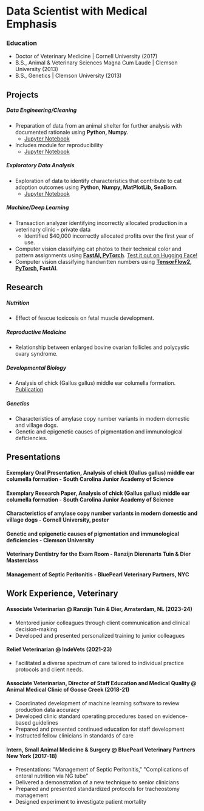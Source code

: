 # Data Scientist with Medical Emphasis

### Education
- Doctor of Veterinary Medicine | Cornell University (2017)
- B.S., Animal & Veterinary Sciences Magna Cum Laude | Clemson University (2013)
- B.S., Genetics | Clemson University (2013)

## Projects
##### Data Engineering/Cleaning
  - Preparation of data from an animal shelter for further analysis with documented rationale using **Python, Numpy**.
    + [Jupyter Notebook](https://github.com/KathrynMercer/Austin-Animal-Center-Data/blob/main/Data%20Cleaning.ipynb)
  - Includes module for reproducibility
    + [Jupyter Notebook](https://github.com/KathrynMercer/Austin-Animal-Center-Data/blob/main/Data%20Cleaning%20Module.ipynb)

##### Exploratory Data Analysis
  - Exploration of data to identify characteristics that contribute to cat adoption outcomes using **Python, Numpy, MatPlotLib, SeaBorn**.
    + [Jupyter Notebook](https://github.com/KathrynMercer/Austin-Animal-Center-Data/blob/main/Shelter%20Cat%20Outcome%20Influencers.ipynb)
 
##### Machine/Deep Learning
  - Transaction analyzer identifying incorrectly allocated production in a veterinary clinic - private data
    + Identified $40,000 incorrectly allocated profits over the first year of use.
  - Computer vision classifying cat photos to their technical color and pattern assignments using **[FastAI, PyTorch](https://github.com/KathrynMercer/Cat-Coat-Classifier)**. [Test it out on Hugging Face!](https://huggingface.co/spaces/KathrynMercer/CatPatternClassifier)
  - Computer vision classifying handwritten numbers using **[TensorFlow2](https://github.com/KathrynMercer/MNIST/blob/main/MNIST-TensorFlow2.ipynb), [PyTorch](https://github.com/KathrynMercer/MNIST/blob/main/MNIST-PyTorch.ipynb), FastAI**.
    
## Research
##### Nutrition 
  + Effect of fescue toxicosis on fetal muscle development.

##### Reproductive Medicine 
  + Relationship between enlarged bovine ovarian follicles and polycystic ovary syndrome.

##### Developmental Biology  
  + Analysis of chick (Gallus gallus) middle ear columella formation. [Publication](https://bmcdevbiol.biomedcentral.com/articles/10.1186/1471-213X-10-16)

##### Genetics
  + Characteristics of amylase copy number variants in modern domestic and village dogs.
  + Genetic and epigenetic causes of pigmentation and immunological deficiencies.

## Presentations
#### Exemplary Oral Presentation, Analysis of chick (Gallus gallus) middle ear columella formation - South Carolina Junior Academy of Science
#### Exemplary Research Paper, Analysis of chick (Gallus gallus) middle ear columella formation - South Carolina Junior Academy of Science
#### Characteristics of amylase copy number variants in modern domestic and village dogs - Cornell University, poster
#### Genetic and epigenetic causes of pigmentation and immunological deficiencies - Clemson University
#### Veterinary Dentistry for the Exam Room - Ranzijn Dierenarts Tuin & Dier Masterclass
#### Management of Septic Peritonitis - BluePearl Veterinary Partners, NYC

## Work Experience, Veterinary
#### Associate Veterinarian @ Ranzijn Tuin & Dier, Amsterdam, NL (2023-24)
- Mentored junior colleagues through client communication and clinical decision-making
- Developed and presented personalized training to junior colleagues

#### Relief Veterinarian @ IndeVets (2021-23)
- Facilitated a diverse spectrum of care tailored to individual practice protocols and client needs.

#### Associate Veterinarian, Director of Staff Education and Medical Quality @ Animal Medical Clinic of Goose Creek (2018-21)
- Coordinated development of machine learning software to review production data accuracy
- Developed clinic standard operating procedures based on evidence-based guidelines
- Prepared and presented continued education for staff development
- Instructed fellow clinicians in standards of care

#### Intern, Small Animal Medicine & Surgery @ BluePearl Veterinary Partners New York (2017-18)
- Presentations: "Management of Septic Peritonitis," "Complications of enteral nutrition via NG tube"
- Delivered a demonstration of a new technique to senior clinicians
- Prepared and presented standardized protocols for tracheostomy management
- Designed experiment to investigate patient mortality
